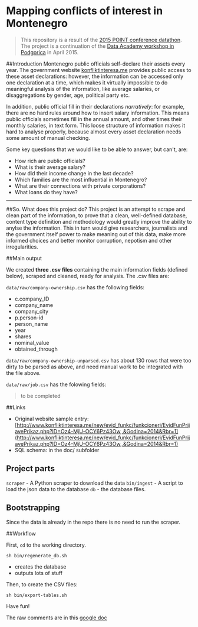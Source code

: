 # Mapping conflicts of interest in Montenegro

> This repository is a result of the [2015 POINT conference datathon](http://point.zastone.ba/en/data-academy-datathon/). The project is a continuation of the [Data Academy workshop in Podgorica](http://zastone.ba/en/da-training-in-montenegro-making-public-data-more-accessible/) in April 2015.

##Introduction
Montenegro public officials self-declare their assets every year. The government website [konfliktinteresa.me](http://www.konfliktinteresa.me/new/index.php?lang=me) provides public access to these asset declarations: however, the information can be accessed only one declaration at a time, which makes it virtually impossible to do meaningful analysis of the information, like average salaries, or disaggregations by gender, age, political party etc. 

In addition, public official fill in their declarations _narratively_: for example, there are no hard rules around how to insert salary information. This means public officials sometimes fill in the annual amount, and other times their monthly salaries, in text form. This loose structure of information makes it hard to analyse properly, because almost every asset declaration needs some amount of manual checking. 

Some key questions that we would like to be able to answer, but can't, are:

- How rich are public officials?
- What is their average salary?
- How did their income change in the last decade?
- Which families are the most influential in Montenegro?
- What are their connections with private corporations?
- What loans do they have?

___

##So. What does this project do?
This project is an attempt to scrape and clean part of the information, to prove that a clean, well-defined database, content type definition and methodology would greatly improve the ability to anylse the information. This in turn would give researchers, journalists and the government itself power to make meaning out of this data, make more informed choices and better monitor corruption, nepotism and other irregularities.

##Main output

We created **three .csv files** containing the main information fields (defined below), scraped and cleaned, ready for analysis. The .csv files are:

```data/raw/company-ownership.csv``` has the following fields:
- c.company_ID
- company_name
- company_city
- p.person-id
- person_name
- year
- shares
- nominal_value
- obtained_through

```data/raw/company-ownership-unparsed.csv``` has about 130 rows that were too dirty to be parsed as above, and need manual work to be integrated with the file above.

```data/raw/job.csv``` has the folowing fields:

>to be completed



##Links

- Original website sample entry: [http://www.konfliktinteresa.me/new/evid_funkc/funkcioneri/EvidFunPrijavePrikaz.php?ID=Oz4-MjU-OCY6Pz43Ow,,&Godina=2014&Rbr=1](http://www.konfliktinteresa.me/new/evid_funkc/funkcioneri/EvidFunPrijavePrikaz.php?ID=Oz4-MjU-OCY6Pz43Ow,,&Godina=2014&Rbr=1)
- SQL schema: in the doc/ subfolder

## Project parts

```scraper``` - A Python scraper to download the data
```bin/ingest```  - A script to load the json data to the database
```db``` - the database files.

## Bootstrapping

Since the data is already in the repo there is no need to run the scraper.

##Workflow

First, ```cd``` to the working directory.

```sh bin/regenerate_db.sh```

- creates the database
- outputs lots of stuff

Then, to create the CSV files: 

```sh bin/export-tables.sh```

Have fun!

The raw comments are in this [google
doc](https://docs.google.com/document/d/1dQkW0dJyh2BMNrJS_DjPElNIVjy36ih8vpdOAi_fyBQ/edit#heading=h.l0ljwpnglhrp)
